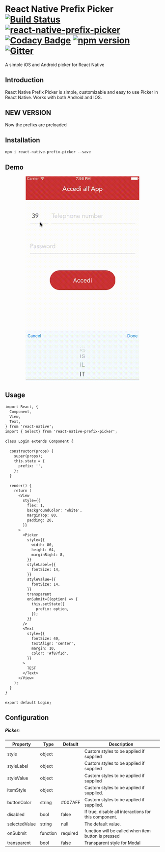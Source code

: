 
# React Native Prefix Picker [![Build Status](https://img.shields.io/circleci/project/sarovin/react-native-prefix-picker/master.svg?style=flat)]() [![react-native-prefix-picker](https://img.shields.io/npm/dt/react-native-prefix-picker.svg?style=flat)](https://www.npmjs.org/package/react-native-prefix-picker) [![Codacy Badge](https://img.shields.io/codacy/1116573675bb49339b9fd0ee71bcd665/master.svg?style=flat)](https://www.codacy.com/app/sarovin86/react-native-prefix-picker) [![npm version](https://img.shields.io/npm/v/react-native-prefix-picker.svg?style=flat)](https://www.npmjs.com/package/react-native-prefix-picker) [![Gitter](https://badges.gitter.im/sarovin/react-native-prefix-picker.svg)](https://gitter.im/sarovin/react-native-prefix-picker?utm_source=badge&utm_medium=badge&utm_campaign=pr-badge)
A simple iOS and Android picker for React Native

## Introduction
React Native Prefix Picker is simple, customizable and easy to use Picker in React Native. Works with both Android and IOS.

## NEW VERSION
Now the prefixs are preloaded

## Installation
```
npm i react-native-prefix-picker --save
```

## Demo
<p align="center">
  <img src ="https://raw.githubusercontent.com/sarovin/react-native-prefix-picker/master/picker.gif" />
</p>

## Usage
```
import React, {
  Component,
  View,
  Text,
} from 'react-native';
import { Select} from 'react-native-prefix-picker';

class Login extends Component {

  constructor(props) {
    super(props);
    this.state = {
      prefix: '',
    };
  }

  render() {
    return (
      <View
        style={{
          flex: 1,
          backgroundColor: 'white',
          marginTop: 80,
          padding: 20,
        }}
      >
        <Picker
          style={{
            width: 80,
            height: 64,
            marginRight: 8,
          }}
          styleLabel={{
            fontSize: 14,
          }}
          styleValue={{
            fontSize: 14,
          }}
          transparent
          onSubmit={(option) => {
            this.setState({
              prefix: option,
            });
          }}
        />
        <Text
          style={{
            fontSize: 40,
            textAlign: 'center',
            margin: 10,
            color: '#f87f1d',
          }}
        >
          TEST
        </Text>
      </View>
    );
  }
}

export default Login;
```

## Configuration

##### Picker:
| Property | Type | Default | Description |
|---------------|----------|--------------|----------------------------------------------------------------|
| style | object | | Custom styles to be applied if supplied |
| styleLabel | object | | Custom styles to be applied if supplied |
| styleValue | object | | Custom styles to be applied if supplied |
| itemStyle | object | | Custom styles to be applied if supplied. |
| buttonColor | string | #007AFF | Custom styles to be applied if supplied. |
| disabled | bool | false | If true, disable all interactions for this component. |
| selectedValue | string | null | The default value. |
| onSubmit | function | required | function will be called when item button is pressed |
| transparent | bool | false | Transparent style for Modal |
